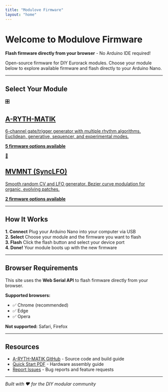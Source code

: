```yaml
---
title: "Modulove Firmware"
layout: "home"
---
```


# Welcome to Modulove Firmware

**Flash firmware directly from your browser** - No Arduino IDE required!

Open-source firmware for DIY Eurorack modules. Choose your module below to explore available firmware and flash directly to your Arduino Nano.

---

## Select Your Module

<div class="module-cards">
  <a href="/arythmatik" class="module-card">
    <div class="module-image">🎛️</div>
    <h2>A-RYTH-MATIK</h2>
    <p>6-channel gate/trigger generator with multiple rhythm algorithms. Euclidean, generative, sequencer, and experimental modes.</p>
    <p><strong>5 firmware options available</strong></p>
  </a>

  <a href="/mvmnt" class="module-card">
    <div class="module-image">🌊</div>
    <h2>MVMNT (SyncLFO)</h2>
    <p>Smooth random CV and LFO generator. Bezier curve modulation for organic, evolving patches.</p>
    <p><strong>2 firmware options available</strong></p>
  </a>
</div>

---

## How It Works

<div class="features">
  <div class="feature">
    <strong>1. Connect</strong>
    Plug your Arduino Nano into your computer via USB
  </div>
  <div class="feature">
    <strong>2. Select</strong>
    Choose your module and the firmware you want to flash
  </div>
  <div class="feature">
    <strong>3. Flash</strong>
    Click the flash button and select your device port
  </div>
  <div class="feature">
    <strong>4. Done!</strong>
    Your module boots up with the new firmware
  </div>
</div>

---

## Browser Requirements

This site uses the **Web Serial API** to flash firmware directly from your browser.

**Supported browsers:**
- ✅ Chrome (recommended)
- ✅ Edge
- ✅ Opera

**Not supported:** Safari, Firefox

---

## Resources

- [A-RYTH-MATIK GitHub](https://github.com/modulove/A-RYTH-MATIK) - Source code and build guide
- [Quick Start PDF](https://github.com/modulove/A-RYTH-MATIK/blob/main/A-Ryth-Matik_QuickStart.pdf) - Hardware assembly guide
- [Report Issues](https://github.com/modulove/A-RYTH-MATIK/issues) - Bug reports and feature requests

---

*Built with ❤️ for the DIY modular community*
